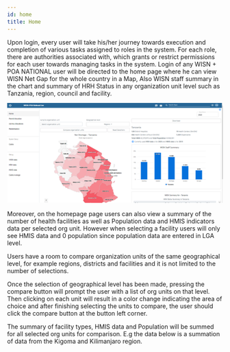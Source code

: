 ```yaml
---
id: home
title: Home
---
```


Upon login, every user will take his/her journey towards execution and completion of various tasks assigned to roles in the system. For each role, there are authorities associated with, which grants or restrict permissions for each user towards managing tasks in the system. Login of any WISN + POA NATIONAL user will be directed to the home page where he can view WISN Net Gap for the whole country in a Map, Also WISN staff summary in the chart and  summary of HRH Status in any organization unit level such as Tanzania, region, council and facility.

  ![img alt](/img/home.png)

Moreover, on the homepage page users can also view a summary of the number of health facilities as well as Population data and HMIS indicators data per selected org unit. However when selecting a facility  users will only see  HMIS data and 0 population since population data are entered in LGA level.

Users have a room to compare organization units of the same geographical level, for example regions, districts and facilities and it is not limited to the number of selections.

Once the selection of geographical level has been made, pressing the compare button will prompt the user with a list of org units on that level. Then clicking on each unit will result in a color change indicating the area of choice and after finishing selecting the units to compare, the user should click the compare button at the button left corner.

The summary of facility types, HMIS data and Population will be summed for all selected org units for comparison. E.g the data below is a summation of data from the Kigoma and Kilimanjaro region.
